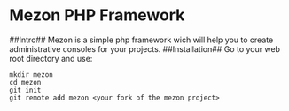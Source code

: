 # Mezon PHP Framework
##Intro##
Mezon is a simple php framework wich will help you to create administrative consoles for your projects.
##Installation##
Go to your web root directory and use:
```
mkdir mezon
cd mezon
git init
git remote add mezon <your fork of the mezon project>
```
